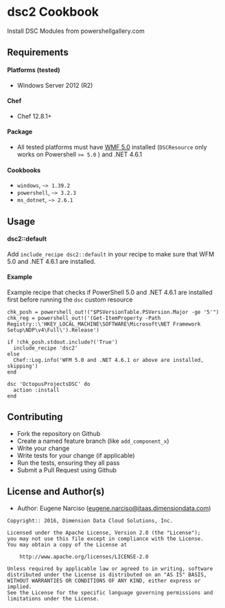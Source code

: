dsc2 Cookbook
============
Install DSC Modules from powershellgallery.com

Requirements
------------
#### Platforms (tested)
- Windows Server 2012 (R2)

#### Chef
- Chef 12.8.1+

#### Package
- All tested platforms must have [WMF 5.0](https://www.microsoft.com/en-us/download/details.aspx?id=50395) installed (`DSCResource` only works on Powershell `>= 5.0` ) and .NET 4.6.1

#### Cookbooks
- `windows`, `~> 1.39.2`
- `powershell`, `~> 3.2.3`
- `ms_dotnet`, `~> 2.6.1`

Usage
-----
#### dsc2::default
Add `include_recipe dsc2::default` in your recipe to make sure that WFM 5.0 and .NET 4.6.1 are installed.

#### Example
Example recipe that checks if PowerShell 5.0 and .NET 4.6.1 are installed first before running the `dsc` custom resource

```
chk_posh = powershell_out!("$PSVersionTable.PSVersion.Major -ge '5'")
chk_reg = powershell_out!('(Get-ItemProperty -Path Registry::\'HKEY_LOCAL_MACHINE\SOFTWARE\Microsoft\NET Framework Setup\NDP\v4\Full\').Release')

if !chk_posh.stdout.include?('True')
  include_recipe 'dsc2'
else
  Chef::Log.info('WFM 5.0 and .NET 4.6.1 or above are installed, skipping')
end

dsc 'OctopusProjectsDSC' do
  action :install
end
```

Contributing
------------
- Fork the repository on Github
- Create a named feature branch (like `add_component_x`)
- Write your change
- Write tests for your change (if applicable)
- Run the tests, ensuring they all pass
- Submit a Pull Request using Github

License and Author(s)
-------------------
- Author: Eugene Narciso (<eugene.narciso@itaas.dimensiondata.com>)

```text
Copyright:: 2016, Dimension Data Cloud Solutions, Inc.

Licensed under the Apache License, Version 2.0 (the "License");
you may not use this file except in compliance with the License.
You may obtain a copy of the License at

    http://www.apache.org/licenses/LICENSE-2.0

Unless required by applicable law or agreed to in writing, software
distributed under the License is distributed on an "AS IS" BASIS,
WITHOUT WARRANTIES OR CONDITIONS OF ANY KIND, either express or implied.
See the License for the specific language governing permissions and
limitations under the License.
```
